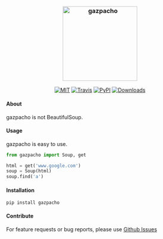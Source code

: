 <h3 align="center">
  <img src="https://raw.githubusercontent.com/maxhumber/gazpacho/master/gazpacho.png" width="200px" alt="gazpacho">
</h3>
<p align="center">
  <a href="https://opensource.org/licenses/MIT"><img alt="MIT" src="https://img.shields.io/github/license/maxhumber/gazpacho.svg"></a>
  <a href="https://travis-ci.org/maxhumber/gazpacho"><img alt="Travis" src="https://img.shields.io/travis/maxhumber/gazpacho.svg"></a>
  <a href="https://pypi.python.org/pypi/gazpacho"><img alt="PyPI" src="https://img.shields.io/pypi/v/gazpacho.svg"></a>
  <a href="https://pypi.python.org/pypi/gazpacho"><img alt="Downloads" src="https://img.shields.io/pypi/dm/gazpacho.svg"></a>
</p>

#### About

gazpacho is not BeautifulSoup.



#### Usage

gazpacho is easy to use.

```python
from gazpacho import Soup, get

html = get('www.google.com')
soup = Soup(html)
soup.find('a')
```



#### Installation

```
pip install gazpacho
```



#### Contribute

For feature requests or bug reports, please use [Github Issues](https://github.com/maxhumber/gazpacho/issues)
